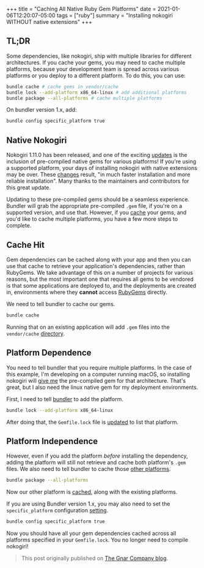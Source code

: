 +++
title = "Caching All Native Ruby Gem Platforms"
date = 2021-01-06T12:20:07-05:00
tags = ["ruby"]
summary = "Installing nokogiri WITHOUT native extensions"
+++


## TL;DR

Some dependencies, like nokogiri, ship with multiple libraries for different
architectures. If you cache your gems, you may need to cache multiple platforms,
because your development team is spread across various platforms or you deploy
to a different platform. To do this, you can use:

```sh
bundle cache # cache gems in vendor/cache
bundle lock --add-platform x86_64-linux # add additional platforms
bundle package --all-platforms # cache multiple platforms
```

On bundler version 1.x, add:

```sh
bundle config specific_platform true
```

## Native Nokogiri

Nokogiri 1.11.0 has been released, and one of the exciting [updates](https://github.com/sparklemotion/nokogiri/blob/007662fc216902a5ae186cb78b0d46f7f48b8d92/CHANGELOG.md#v1110--2021-01-03)
is the inclusion of pre-compiled native gems for various platforms! If you're
using a supported platform, your days of installing nokogiri with native
extensions may be over. These [changes](https://nokogiri.org/tutorials/installing_nokogiri.html#installing-native-gems)
result, "in much faster installation and more reliable installation". Many
thanks to the maintainers and contributors for this great update.

Updating to these pre-compiled gems should be a seamless experience. Bundler
will grab the appropriate pre-compiled `.gem` file, if you're on a
supported version, and use that. However, if you [cache](https://bundler.io/man/bundle-cache.1.html)
your gems, and you'd like to cache multiple platforms, you have a few more
steps to complete.

## Cache Hit

Gem dependencies can be cached along with your app and then you can use that
cache to retrieve your application's dependencies, rather than RubyGems.
We take advantage of this on a number of projects for various reasons, but the
most important one that requires all gems to be vendored is that some
applications are deployed to, and the deployments are created in, environments
where they **cannot** access [RubyGems](https://rubygems.org/) directly.

We need to tell bundler to cache our gems.

```sh
bundle cache
```

Running that on an existing application will add `.gem` files into the `vendor/cache`
[directory](https://github.com/kevin-j-m/bundler_2_cache_all_platforms/commit/75c7ddb8f569e33cdd09e0ee1c4a377885318416).

## Platform Dependence

You need to tell bundler that you require multiple platforms. In the case of
this example, I'm developing on a computer running macOS, so installing nokogiri
will [give me](https://github.com/kevin-j-m/bundler_2_cache_all_platforms/commit/61b73d01e929ec3b43c43ae9ea1af00df273a4b1)
the pre-compiled gem for that architecture. That's great, but I also need the
linux native gem for my deployment environments.

First, I need to tell [bundler](https://bundler.io/v2.0/bundle_lock.html) to
add the platform.

```sh
bundle lock --add-platform x86_64-linux
```

After doing that, the `Gemfile.lock` file is [updated](https://github.com/kevin-j-m/bundler_2_cache_all_platforms/commit/d36495a715c26fb1f674021ffc19dc61c1787e4f)
to list that platform.

## Platform Independence

However, even if you add the platform _before_ installing the dependency, adding
the platform will still not retrieve and cache both platform's `.gem` files.
We also need to tell bundler to cache those
[other platforms](https://bundler.io/man/bundle-cache.1.html#SUPPORT-FOR-MULTIPLE-PLATFORMS).

```sh
bundle package --all-platforms
```

Now our other platform is [cached](https://github.com/kevin-j-m/bundler_2_cache_all_platforms/commit/a9ef611df04114921e71b4d8e4100894d00e2925),
along with the existing platforms.

If you are using Bundler version 1.x, you may also need to set the
`specific_platform` configuration [setting](https://github.com/rubygems/bundler/issues/5863#issuecomment-315800951).

```sh
bundle config specific_platform true
```

Now you should have all your gem dependencies cached across all platforms
specified in your `Gemfile.lock`. You no longer need to compile nokogiri!


> This post originally published on [The Gnar Company blog](https://blog.thegnar.co/caching-all-native-gem-platforms).
